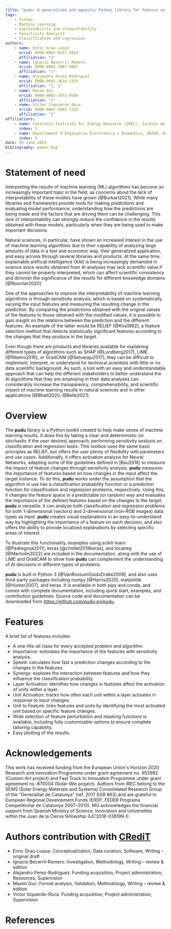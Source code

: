 ```yaml
---
title: "pudu: A generalized and agnostic Python library for feature selection and explainability of Machine Learning classification and regression problems."
tags:
    - Python
    - Machine Learning
    - Explainability and intepretability
    - Sensitivity Analysis
    - Classification and regression
authors:
    - name: Enric Grau-Luque
      orcid: 0000-0002-8357-5824
      affiliation: "1"
    - name: Ignacio Becerril-Romero
      orcid: 0000-0002-7087-6097
      affiliation: "1"
    - name: Alejandro Perez-Rodriguez
      orcid: 0000-0002-3634-1355
      affiliation: "1, 2"
    - name: Maxim Guc
      orcid: 0000-0002-2072-9566
      affiliation: "1"
    - name: Victor Izquierdo-Roca
      orcid: 0000-0002-5502-3133
      affiliation: "1"
affiliations:
    - name: Catalonia Institute for Energy Research (IREC), Jardins de les Dones de Negre 1, 08930 Sant Adrià de Besòs, Spain
      index: 1
    - name: Departament d'Enginyeria Electrònica i Biomèdica, IN2UB, Universitat de Barcelona, C/ Martí i Franqués 1, 08028 Barcelona, Spain
      index: 2
date: 30 June 2023
bibliography: paper.bib
---
```



# Statement of need

Interpreting the results of machine learning (ML) algorithms has become an increasingly important topic in the field, as concerns about the lack of interpretability of these models have grown [@Burkart2021]. While many libraries and frameworks provide tools for making predictions and evaluating model performance, understanding how the predictions are being made and the factors that are driving them can be challenging. This lack of interpretability can strongly reduce the confidence in the results obtained with these models, particularly when they are being used to make important decisions.

Natural sciences, in particular, have shown an increased interest in the use of machine learning algorithms due to their capability of analyzing large amounts of data in a fast and economic way, their generalized application, and easy access through several libraries and products. At the same time, explainable artificial intelligence (XAI) is being increasingly demanded in science since results obtained from AI analyses may lack scientific value if they cannot be properly interpreted, which can affect scientific consistency and diminish the significance of the results for different knowledge domains [@Roscher2020].

One of the approaches to improve the interpretability of machine learning algorithms is through sensitivity analysis, which is based on systematically varying the input features and measuring the resulting change in the prediction. By comparing the predictions obtained with the original values of the features to those obtained with the modified values, it is possible to gain insight on the relations between the prediction and the different features. An example of the latter would be RELIEF [@Kira1992], a feature selection method that detects statistically significant features according to the changes that they produce in the target.

Even though there are products and libraries available for explaining different types of algorithms such as SHAP [@Lundberg2017], LIME [@Ribeiro2016], or GradCAM [@Selvaraju2017], they can be difficult to implement, interpret, or understand for technical scientists with little or no data scientific background. As such, a tool with an easy and understandable approach that can help the different stakeholders to better understand the AI algorithms that they are employing in their data analyses can considerably increase the transparency, comprehensibility, and scientific impact of machine learning results in natural sciences and in other applications [@Bhatt2020, @Belle2021].

# Overview

The **pudu** library is a Python toolkit created to help make sense of machine learning results. It does this by taking a clear and deterministic (or stochastic if the user desires) approach, performing sensitivity analysis on classification and regression tasks. This toolbox uses the same basic principles as RELIEF, but offers the user plenty of flexibility with parameters and use cases. Additionally, it offers activation analysis for Neural Networks, adapting some of the guidelines defined in [Bau2018] to measure the impact of feature changes through sensitivity analysis. **pudu** measures the importance of features based on how changes in the input affect the target instance. To do this, **pudu** works under the assumption that the algorithm in use has a classification probability function or a prediction function for classification and regression problems, respectively. Using this, it changes the feature space in a predictable (or random) way and evaluates the importance of the defined features based on the changes to the target. **pudu** is versatile: it can analyze both classification and regression problems for both 1-dimensional (vectors) and 2-dimensional (non-RGB images) data types as input. **pudu** creates visual explanations in an easy-to-understand way by highlighting the importance of a feature on each decision, and also offers the ability to provide localized explanations by selecting specific areas of interest.

To illustrate this functionality, examples using scikit-learn [@Pedregosa2011], keras [@chollet2018keras], and localreg [@Marholm2022] are included in the documentation, along with the use of LIME and GradCAM to show how **pudu** can complement the understanding of AI decisions in different types of problems.

**pudu** is built in Python 3 [@VanRossumGuidoDrake2009], and also uses third-party packages including numpy [@Harris2020], matplotlib [@Hunter2007], and keras. It is available in both pipy and conda, and comes with complete documentation, including quick start, examples, and contribution guidelines. Source code and documentation can be downloaded from https://github.com/pudu-py/pudu.

# Features

A brief list of features includes:

- A one-fits-all class for every accepted problem and algorithm.
- Importance: estimates the importance of the features  with sensitivity analysis.
- Speed: calculates how fast a prediction changes according to the changes in the features.
- Synergy: explores the interaction between features and how they influence the classification probability.
- Layer Activation: identifies how changes in features affect the activation of units within a layer.
- Unit Activation: tracks how often each unit within a layer activates in response to input changes.
- Unit to Feature: links features and units by identifying the most activated unit based on specific feature changes.
- Wide selection of feature perturbation and masking functions is available, including fully customizable options to ensure complete tailoring capability.
- Easy plotting of the results.

# Acknowledgements

This work has received funding from the European Union's Horizon 2020 Research and Innovation Programme under grant agreement no. 952982 (Custom-Art project) and Fast Track to Innovation Programme under grant agreement no. 870004 (Solar-Win project). Authors from IREC belong to the SEMS (Solar Energy Materials and Systems) Consolidated Research Group of the “Generalitat de Catalunya” (ref. 2017 SGR 862) and are grateful to European Regional Development Funds (ERDF, FEDER Programa Competitivitat de Catalunya 2007–2013). MG acknowledges the financial support from Spanish Ministry of Science, Innovation and Universities within the Juan de la Cierva fellowship (IJC2018-038199-I).

# Authors contribution with [CRediT](/guides/content/editing-an-existing-page)

- Enric Grau-Luque: Conceptualization, Data curation, Software, Writing – original draft
- Ignacio Becerril-Romero: Investigation, Methodology, Writing – review & edition
- Alejandro Perez-Rodriguez: Funding acquisition, Project administration, Resources, Supervision
- Maxim Guc: Formal analysis, Validation, Methodology, Writing – review & edition
- Victor Izquierdo-Roca: Funding acquisition, Project administration, Supervision

# References
